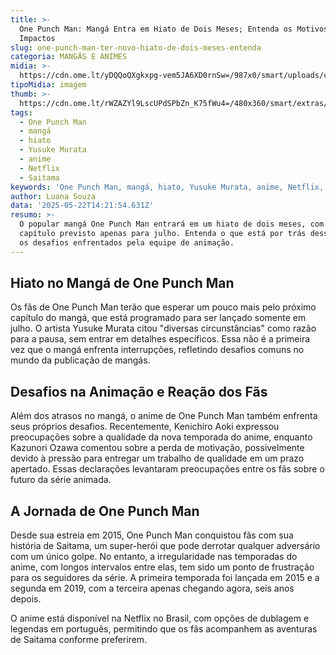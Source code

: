 ```yaml
---
title: >-
  One Punch Man: Mangá Entra em Hiato de Dois Meses; Entenda os Motivos e
  Impactos
slug: one-punch-man-ter-novo-hiato-de-dois-meses-entenda
categoria: MANGÁS E ANIMES
midia: >-
  https://cdn.ome.lt/yDQQoQXgkxpg-vem5JA6XD0rnSw=/987x0/smart/uploads/conteudo/fotos/OMELETE_CAPA_-_2025-05-22T104019.259.png
tipoMidia: imagem
thumb: >-
  https://cdn.ome.lt/rWZAZYl9LscUPdSPbZn_K75fWu4=/480x360/smart/extras/conteudos/omelete_THUMB_-_2025-05-22T103955.330.png
tags:
  - One Punch Man
  - mangá
  - hiato
  - Yusuke Murata
  - anime
  - Netflix
  - Saitama
keywords: 'One Punch Man, mangá, hiato, Yusuke Murata, anime, Netflix, Saitama'
author: Luana Souza
data: '2025-05-22T14:21:54.631Z'
resumo: >-
  O popular mangá One Punch Man entrará em um hiato de dois meses, com o próximo
  capítulo previsto apenas para julho. Entenda o que está por trás dessa pausa e
  os desafios enfrentados pela equipe de animação.
---
```


## Hiato no Mangá de One Punch Man

Os fãs de One Punch Man terão que esperar um pouco mais pelo próximo capítulo do mangá, que está programado para ser lançado somente em julho. O artista Yusuke Murata citou "diversas circunstâncias" como razão para a pausa, sem entrar em detalhes específicos. Essa não é a primeira vez que o mangá enfrenta interrupções, refletindo desafios comuns no mundo da publicação de mangás.

## Desafios na Animação e Reação dos Fãs

Além dos atrasos no mangá, o anime de One Punch Man também enfrenta seus próprios desafios. Recentemente, Kenichiro Aoki expressou preocupações sobre a qualidade da nova temporada do anime, enquanto Kazunori Ozawa comentou sobre a perda de motivação, possivelmente devido à pressão para entregar um trabalho de qualidade em um prazo apertado. Essas declarações levantaram preocupações entre os fãs sobre o futuro da série animada.

## A Jornada de One Punch Man

Desde sua estreia em 2015, One Punch Man conquistou fãs com sua história de Saitama, um super-herói que pode derrotar qualquer adversário com um único golpe. No entanto, a irregularidade nas temporadas do anime, com longos intervalos entre elas, tem sido um ponto de frustração para os seguidores da série. A primeira temporada foi lançada em 2015 e a segunda em 2019, com a terceira apenas chegando agora, seis anos depois.

O anime está disponível na Netflix no Brasil, com opções de dublagem e legendas em português, permitindo que os fãs acompanhem as aventuras de Saitama conforme preferirem.
